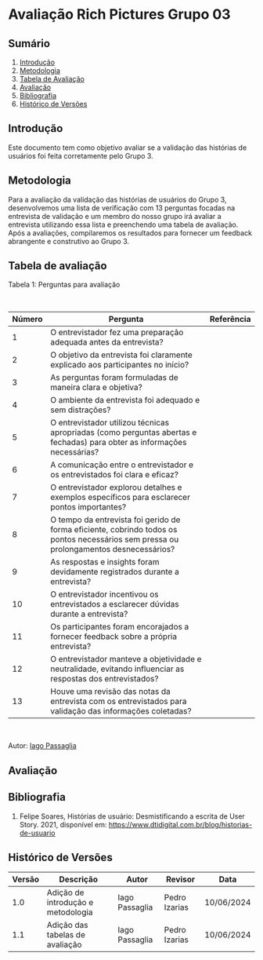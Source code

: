 # Avaliação Rich Pictures Grupo 03

## Sumário
1. [Introdução](#introdução)
2. [Metodologia](#metodologia)
3. [Tabela de Avaliação](#tabela-de-avaliação)
4. [Avaliação](#avaliações)
5. [Bibliografia](#bibliografia)
6. [Histórico de Versões](#histórico-de-versões)

## Introdução

Este documento tem como objetivo avaliar se a validação das histórias de usuários foi feita corretamente pelo Grupo 3. 

## Metodologia

Para a avaliação da validação das histórias de usuários do Grupo 3, desenvolvemos uma lista de verificação com 13 perguntas focadas na entrevista de validação e um membro do nosso grupo irá avaliar a entrevista utilizando essa lista e preenchendo uma tabela de avaliação. Após a avaliações, compilaremos os resultados para fornecer um feedback abrangente e construtivo ao Grupo 3.

## Tabela de avaliação

Tabela 1: Perguntas para avaliação

<br>

| Número | Pergunta                                                                                          | Referência |
|--------|---------------------------------------------------------------------------------------------------|----------|
| 1      | O entrevistador fez uma preparação adequada antes da entrevista?                                  |          |
| 2      | O objetivo da entrevista foi claramente explicado aos participantes no início?                    |          |
| 3      | As perguntas foram formuladas de maneira clara e objetiva?                                        |          |
| 4      | O ambiente da entrevista foi adequado e sem distrações?                                           |          |
| 5      | O entrevistador utilizou técnicas apropriadas (como perguntas abertas e fechadas) para obter as informações necessárias? |          |
| 6      | A comunicação entre o entrevistador e os entrevistados foi clara e eficaz?                        |          |
| 7      | O entrevistador explorou detalhes e exemplos específicos para esclarecer pontos importantes?      |          |
| 8      | O tempo da entrevista foi gerido de forma eficiente, cobrindo todos os pontos necessários sem pressa ou prolongamentos desnecessários? |          |
| 9     | As respostas e insights foram devidamente registrados durante a entrevista?                       |          |
| 10     | O entrevistador incentivou os entrevistados a esclarecer dúvidas durante a entrevista?            |          |
| 11     | Os participantes foram encorajados a fornecer feedback sobre a própria entrevista?                |          |
| 12     | O entrevistador manteve a objetividade e neutralidade, evitando influenciar as respostas dos entrevistados? |          |
| 13     | Houve uma revisão das notas da entrevista com os entrevistados para validação das informações coletadas? |          |

<br>

Autor: [Iago Passaglia](https://github.com/paxxaglia)


## Avaliação




## Bibliografia

1. Felipe Soares, Histórias de usuário: Desmistificando a escrita de User Story.  2021, disponível em: <https://www.dtidigital.com.br/blog/historias-de-usuario>


## Histórico de Versões

| Versão | Descrição                     | Autor           | Revisor | Data       |
|--------|-------------------------------|-----------------|------------|---------|
| 1.0    | Adição de introdução e metodologia | Iago Passaglia  | Pedro Izarias | 10/06/2024 |
| 1.1    | Adição das tabelas de avaliação | Iago Passaglia  | Pedro Izarias | 10/06/2024 |
